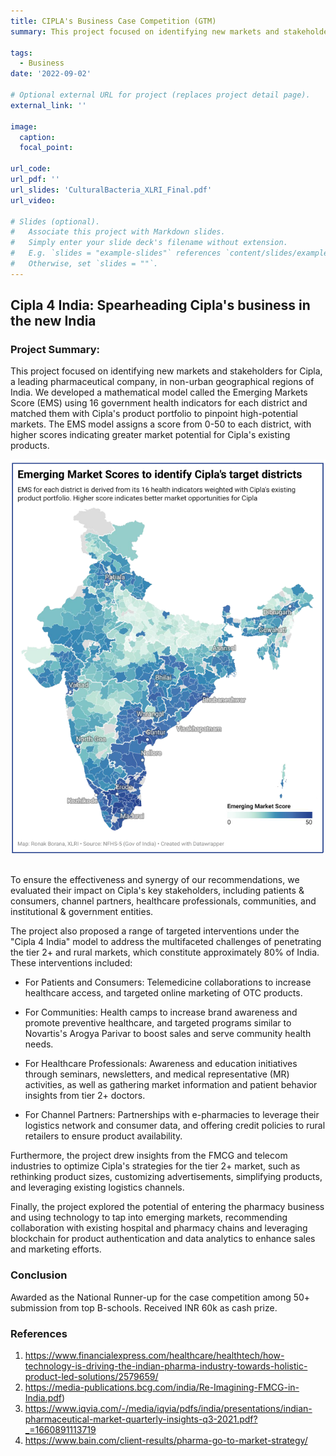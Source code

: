 ```yaml
---
title: CIPLA's Business Case Competition (GTM)
summary: This project focused on identifying new markets and stakeholders for Cipla, a leading pharmaceutical company, in non-urban geographical regions of India. We developed a mathematical model called the Emerging Markets Score (EMS) using 16 government health indicators for each district and matched them with Cipla's product portfolio to pinpoint high-potential markets.

tags:
  - Business
date: '2022-09-02'

# Optional external URL for project (replaces project detail page).
external_link: ''

image:
  caption: 
  focal_point: 

url_code: 
url_pdf: ''
url_slides: 'CulturalBacteria_XLRI_Final.pdf'
url_video: 

# Slides (optional).
#   Associate this project with Markdown slides.
#   Simply enter your slide deck's filename without extension.
#   E.g. `slides = "example-slides"` references `content/slides/example-slides.md`.
#   Otherwise, set `slides = ""`.
---
```

## Cipla 4 India: Spearheading Cipla's business in the new India

### Project Summary:

This project focused on identifying new markets and stakeholders for Cipla, a leading pharmaceutical company, in non-urban geographical regions of India. We developed a mathematical model called the Emerging Markets Score (EMS) using 16 government health indicators for each district and matched them with Cipla's product portfolio to pinpoint high-potential markets.  The EMS model assigns a score from 0-50 to each district, with higher scores indicating greater market potential for Cipla's existing products. 

![Emerging Market Score Map](map_EMS.png "Figure 1: Emerging Market Score Map")   

To ensure the effectiveness and synergy of our recommendations, we evaluated their impact on Cipla's key stakeholders, including patients & consumers, channel partners, healthcare professionals, communities, and institutional & government entities.    

The project also proposed a range of targeted interventions under the "Cipla 4 India" model to address the multifaceted challenges of penetrating the tier 2+ and rural markets, which constitute approximately 80% of India.  These interventions included:   

* For Patients and Consumers: Telemedicine collaborations to increase healthcare access, and targeted online marketing of OTC products.    

* For Communities: Health camps to increase brand awareness and promote preventive healthcare, and targeted programs similar to Novartis's Arogya Parivar to boost sales and serve community health needs.    

* For Healthcare Professionals: Awareness and education initiatives through seminars, newsletters, and medical representative (MR) activities, as well as gathering market information and patient behavior insights from tier 2+ doctors.    

* For Channel Partners: Partnerships with e-pharmacies to leverage their logistics network and consumer data, and offering credit policies to rural retailers to ensure product availability.    

Furthermore, the project drew insights from the FMCG and telecom industries to optimize Cipla's strategies for the tier 2+ market, such as rethinking product sizes, customizing advertisements, simplifying products, and leveraging existing logistics channels.    

Finally, the project explored the potential of entering the pharmacy business and using technology to tap into emerging markets, recommending collaboration with existing hospital and pharmacy chains and leveraging blockchain for product authentication and data analytics to enhance sales and marketing efforts. 

### Conclusion
Awarded as the National Runner-up for the case competition among 50+ submission from top B-schools. Received INR 60k as cash prize.

### References
1. https://www.financialexpress.com/healthcare/healthtech/how-technology-is-driving-the-indian-pharma-industry-towards-holistic-product-led-solutions/2579659/
2. https://media-publications.bcg.com/india/Re-Imagining-FMCG-in-India.pdf)
3. https://www.iqvia.com/-/media/iqvia/pdfs/india/presentations/indian-pharmaceutical-market-quarterly-insights-q3-2021.pdf?_=1660891113719
4. https://www.bain.com/client-results/pharma-go-to-market-strategy/


